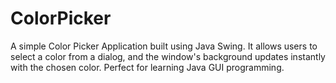 # ColorPicker
A simple Color Picker Application built using Java Swing. It allows users to select a color from a dialog, and the window's background updates instantly with the chosen color. Perfect for learning Java GUI programming.
